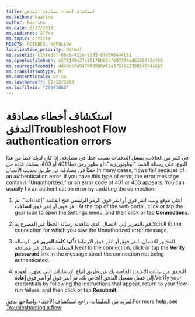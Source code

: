 ```yaml
---
title: استكشاف أخطاء مصادقة التدفق
ms.author: kaarins
author: kaarins
ms.date: 6/27/2018
ms.audience: ITPro
ms.topic: article
ROBOTS: NOINDEX, NOFOLLOW
localization_priority: Normal
ms.assetid: c15fed9f-65c6-422e-9d32-87e889a44b51
ms.openlocfilehash: e578149e37c86178b98cf6073f6ed6325f42c455
ms.sourcegitcommit: dd43cc0a9470f98b8ef2a3787c823801d674c666
ms.translationtype: MT
ms.contentlocale: ar-SA
ms.lasthandoff: 02/12/2019
ms.locfileid: "29941063"
---
```

# <a name="troubleshoot-flow-authentication-errors"></a><span data-ttu-id="e04de-102">استكشاف أخطاء مصادقة التدفق</span><span class="sxs-lookup"><span data-stu-id="e04de-102">Troubleshoot Flow authentication errors</span></span>

<span data-ttu-id="e04de-p101">في كثير من الحالات، يفشل التدفقات بسبب خطأ في مصادقة. إذا كان لديك خطأ من هذا النوع، على رسالة الخطأ "أوناوثوريزيد"، أو يظهر رمز خطأ 401 أو 403. يمكنك عادة حل خطأ في مصادقة عن طريق تحديث الاتصال:</span><span class="sxs-lookup"><span data-stu-id="e04de-p101">In many cases, flows fail because of an authentication error. If you have this type of error, the error message contains "Unauthorized," or an error code of 401 or 403 appears. You can usually fix an authentication error by updating the connection:</span></span>
  
1. <span data-ttu-id="e04de-106">أعلى موقع ويب، انقر فوق أو انقر فوق الرمز الرئيسي فتح القائمة "إعدادات"، ثم انقر فوق أو انقر فوق **اتصالات**.</span><span class="sxs-lookup"><span data-stu-id="e04de-106">At the top of the web portal, click or tap the gear icon to open the Settings menu, and then click or tap **Connections**.</span></span>
    
2. <span data-ttu-id="e04de-107">قم بالتمرير إلى الاتصال الذي شاهدته رسالة الخطأ غير المصرح به.</span><span class="sxs-lookup"><span data-stu-id="e04de-107">Scroll to the connection for which you saw the Unauthorized error message.</span></span>
    
3. <span data-ttu-id="e04de-108">المجاور للاتصال، انقر فوق أو انقر فوق الارتباط **تأكيد كلمة المرور** في الرسالة المتعلقة باتصال غير مصادقة.</span><span class="sxs-lookup"><span data-stu-id="e04de-108">Next to the connection, click or tap the **Verify password** link in the message about the connection not being authenticated.</span></span> 
    
4. <span data-ttu-id="e04de-109">التحقق من بيانات الاعتماد الخاصة بك عن طريق اتباع الإرشادات التي تظهر، العودة إلى فشل تشغيل التدفق الخاص بك، ثم انقر فوق أو انقر فوق **إعادة**.</span><span class="sxs-lookup"><span data-stu-id="e04de-109">Verify your credentials by following the instructions that appear, return to your flow-run failure, and then click or tap **Resubmit**.</span></span>
    
<span data-ttu-id="e04de-110">لمزيد من التعليمات، راجع [استكشاف الأخطاء وإصلاحها تدفق](https://go.microsoft.com/fwlink/?linkid=872110).</span><span class="sxs-lookup"><span data-stu-id="e04de-110">For more help, see [Troubleshooting a flow](https://go.microsoft.com/fwlink/?linkid=872110).</span></span>
  

